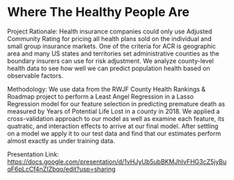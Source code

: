 # Where The Healthy People Are
Project Rationale: Health insurance companies could only use Adjusted Community Rating for pricing all health plans sold on the individual and small group insurance markets. One of the criteria for ACR is geographic area and many US states and territories set administrative counties as the boundary insurers can use for risk adjustment. We analyze county-level health data to see how well we can predict population health based on observable factors. 

Methodology: We use data from the RWJF County Health Rankings & Roadmap project to perform a Least Angel Regression in a Lasso Regression model for our feature selection in predicting premature death as measured by Years of Potential Life Lost in a county in 2018. We applied a cross-validation approach to our model as well as examine each feature, its quatratic, and interaction effects to arrive at our final model. After settling on a model we apply it to our test data and find that our estimates perform almost exactly as under training data.  
  
Presentation Link: https://docs.google.com/presentation/d/1vHJyUb5ubBKMJhIvFHG3cZ5jyBuqF6pLcCf4nZIZbqo/edit?usp=sharing
